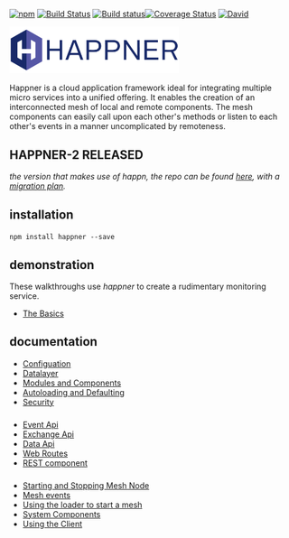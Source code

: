 [![npm](https://img.shields.io/npm/v/happner.svg)](https://www.npmjs.com/package/happner) [![Build Status](https://travis-ci.org/happner/happner.svg?branch=master)](https://travis-ci.org/happner/happner) [![Build status](https://ci.appveyor.com/api/projects/status/e5yrnt4fca59hksc/branch/master?svg=true)](https://ci.appveyor.com/project/happner/happner/branch/master)[![Coverage Status](https://coveralls.io/repos/happner/happner/badge.svg?branch=develop&service=github)](https://coveralls.io/github/happner/happner?branch=master) [![David](https://img.shields.io/david/happner/happner.svg)]()

<img src="https://raw.githubusercontent.com/happner/happner-website/master/images/HAPPNER%20Logo.png" width="300"></img>

Happner is a cloud application framework ideal for integrating multiple micro services into a unified offering. It enables the creation of an interconnected mesh of local and remote components. The mesh components can easily call upon each other's methods or listen to each other's events in a manner uncomplicated by remoteness.

HAPPNER-2 RELEASED
-------------------
*the version that makes use of happn, the repo can be found [here](https://github.com/happner/happner-2), with a [migration plan](https://github.com/happner/happner-2/blob/master/docs/migration-plan.md).*

## installation

`npm install happner --save`

## demonstration

These walkthroughs use *happner* to create a rudimentary monitoring service.

* [The Basics](https://github.com/happner/happner/blob/master/docs/walkthrough/the-basics.md)


## documentation

* [Configuation](https://github.com/happner/happner/blob/master/docs/configuration.md)
* [Datalayer](https://github.com/happner/happner/blob/master/docs/datalayer.md)
* [Modules and Components](https://github.com/happner/happner/blob/master/docs/modules.md)
* [Autoloading and Defaulting](https://github.com/happner/happner/blob/master/docs/autoload.md)
* [Security](https://github.com/happner/happner/blob/master/docs/security.md)

###

* [Event Api](https://github.com/happner/happner/blob/master/docs/event.md)
* [Exchange Api](https://github.com/happner/happner/blob/master/docs/exchange.md)
* [Data Api](https://github.com/happner/happner/blob/master/docs/data.md)
* [Web Routes](https://github.com/happner/happner/blob/master/docs/webroutes.md)
* [REST component](https://github.com/happner/happner/blob/master/docs/restcomponent.md)

###

* [Starting and Stopping Mesh Node](https://github.com/happner/happner/blob/master/docs/starting.md)
* [Mesh events](https://github.com/happner/happner/blob/master/docs/mesh-events.md)
* [Using the loader to start a mesh](https://github.com/happner/happner/blob/master/docs/loader.md)
* [System Components](https://github.com/happner/happner/blob/master/docs/system.md)
* [Using the Client](https://github.com/happner/happner/blob/master/docs/client.md)
